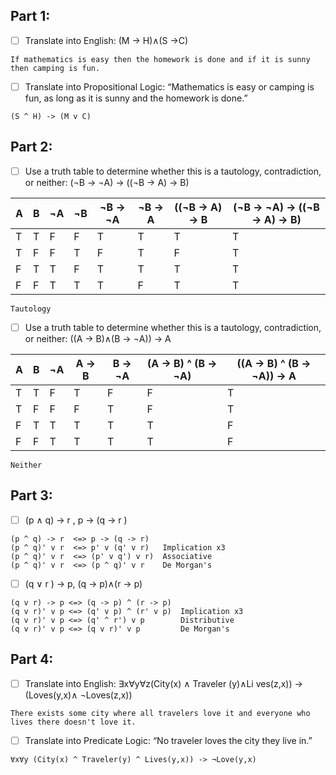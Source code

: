 ## Part 1:
 - [ ] Translate into English: (M → H)∧(S →C)
 ```
If mathematics is easy then the homework is done and if it is sunny then camping is fun.
```
- [ ] Translate into Propositional Logic: “Mathematics is easy or camping is fun, as long as it is sunny and the homework is done.”
```
(S ^ H) -> (M v C)
```
## Part 2:
- [ ] Use a truth table to determine whether this is a tautology, contradiction, or neither:  (¬B → ¬A) → ((¬B → A) → B)

| A | B | ¬A | ¬B | ¬B -> ¬A | ¬B -> A | ((¬B -> A) -> B|(¬B -> ¬A) -> ((¬B -> A) -> B)|
|---|---|--- |--- | -------- | ------- | ---------------|------------------------------|
| T | T | F  | F  | T        |T        |T               |T                             |
| T | F | F  | T  | F        |T        |F               |T                             |
| F | T | T  | F  | T        |T        |T               |T                             |
| F | F | T  | T  | T        |F        |T               |T                             |

```
Tautology
```
- [ ] Use a truth table to determine whether this is a tautology, contradiction, or neither:  ((A → B)∧(B → ¬A)) → A
  
| A | B | ¬A | A -> B | B -> ¬A | (A -> B) ^ (B -> ¬A) | ((A -> B) ^ (B -> ¬A)) -> A |
|---|---|--- |--------| --------| -------------------- | ----------------------------|
| T | T | F  | T      | F       |F                     |T                            |
| T | F | F  | F      | T       |F                     |T                            |
| F | T | T  | T      | T       |T                     |F                            |
| F | F | T  | T      | T       |T                     |F                            |

```
Neither
```
## Part 3:
 - [ ] (p ∧ q) → r , p → (q → r )
 ```
 (p ^ q) -> r  <=> p -> (q -> r)
 (p ^ q)' v r  <=> p' v (q' v r)   Implication x3
 (p ^ q)' v r  <=> (p' v q') v r)  Associative
 (p ^ q)' v r  <=> (p ^ q)' v r    De Morgan's
 ```
 - [ ] (q ∨ r ) → p, (q → p)∧(r → p)
 ```
 (q v r) -> p <=> (q -> p) ^ (r -> p)
 (q v r)' v p <=> (q' v p) ^ (r' v p)  Implication x3
 (q v r)' v p <=> (q' ^ r') v p        Distributive
 (q v r)' v p <=> (q v r)' v p         De Morgan's
 ```
## Part 4:
 - [ ] Translate into English: ∃x∀y∀z(City(x) ∧ Traveler (y)∧Li ves(z,x)) → (Loves(y,x)∧ ¬Loves(z,x))
 ```
 There exists some city where all travelers love it and everyone who lives there doesn't love it.
 ```
 - [ ] Translate into Predicate Logic: “No traveler loves the city they live in.”
 ```
 ∀x∀y (City(x) ^ Traveler(y) ^ Lives(y,x)) -> ¬Love(y,x)
 ```
